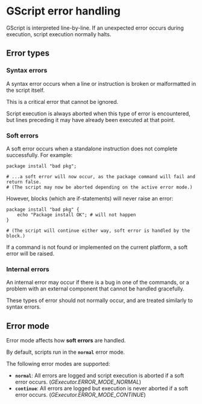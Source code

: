 # GScript error handling

GScript is interpreted line-by-line. If an unexpected error occurs during execution, script execution normally halts.

## Error types

### Syntax errors

A syntax error occurs when a line or instruction is broken or malformatted in the script itself.

This is a critical error that cannot be ignored.

Script execution is always aborted when this type of error is encountered, but lines preceding it may have already been executed at that point.

### Soft errors

A soft error occurs when a standalone instruction does not complete successfully. For example:

    package install "bad pkg";
    
    # ...a soft error will now occur, as the package command will fail and return false.
    # (The script may now be aborted depending on the active error mode.)
   
However, blocks (which are if-statements) will never raise an error:

    package install "bad pkg" {
        echo "Package install OK"; # will not happen
    }
    
    # (The script will continue either way, soft error is handled by the block.)
    
If a command is not found or implemented on the current platform, a soft error will be raised.

### Internal errors

An internal error may occur if there is a bug in one of the commands, or a problem with an external component that cannot be handled gracefully.

These types of error should not normally occur, and are treated similarly to syntax errors.

## Error mode

Error mode affects how **soft errors** are handled.

By default, scripts run in the **`normal`** error mode.

The following error modes are supported:

* **`normal`**: All errors are logged and script execution is aborted if a soft error occurs. (*GExecutor.ERROR_MODE_NORMAL*)
* **`continue`**: All errors are logged but execution is never aborted if a soft error occurs. (*GExecutor.ERROR_MODE_CONTINUE*)
